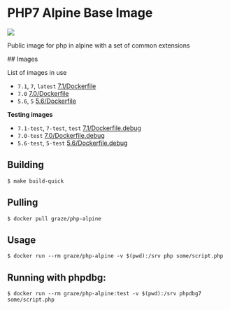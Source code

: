 # PHP7 Alpine Base Image

[![](https://images.microbadger.com/badges/image/graze/php-alpine.svg)](https://microbadger.com/images/graze/php-alpine "Get your own image badge on microbadger.com")

Public image for php in alpine with a set of common extensions

## Images

List of images in use

- `7.1`, `7`, `latest` [7.1/Dockerfile](https://github.com/graze/docker-php-alpine/blob/master/7.1/Dockerfile)
- `7.0` [7.0/Dockerfile](https://github.com/graze/docker-php-alpine/blob/master/7.0/Dockerfile)
- `5.6`, `5` [5.6/Dockerfile](https://github.com/graze/docker-php-alpine/blob/master/5.6/Dockerfile)

**Testing images**

- `7.1-test`, `7-test`, `test` [7.1/Dockerfile.debug](https://github.com/graze/docker-php-alpine/blob/master/7.1/Dockerfile.debug)
- `7.0-test` [7.0/Dockerfile.debug](https://github.com/graze/docker-php-alpine/blob/master/7.0/Dockerfile.debug)
- `5.6-test`, `5-test` [5.6/Dockerfile.debug](https://github.com/graze/docker-php-alpine/blob/master/5.6/Dockerfile.debug)

## Building

    $ make build-quick

## Pulling

    $ docker pull graze/php-alpine

## Usage

    $ docker run --rm graze/php-alpine -v $(pwd):/srv php some/script.php

## Running with phpdbg:

    $ docker run --rm graze/php-alpine:test -v $(pwd):/srv phpdbg7 some/script.php
